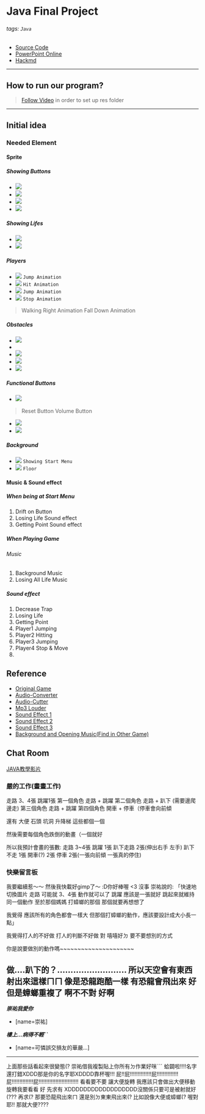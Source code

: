 # Java Final Project
###### tags: `Java`
- [Source Code](https://novayo.github.io/NCKU_TONTOKO-FAMILY/)
- [PowerPoint Online](https://1drv.ms/p/s!Avpz7A1Ux2D_g2SeoGdwcTasMqia)
- [Hackmd](https://hackmd.io/@novayo/SkLHm8wo7)

---

## How to run our program?
> [Follow Video](https://www.youtube.com/watch?v=iC2X8gkhsXA&list=PL0k-vA0349lFudGAz91Vj3kgcTFj2ZgJO&index=15&t=5m15s) in order to set up res folder

---

## Initial idea
### Needed Element
#### Sprite
##### Showing Buttons
- ![](https://i.imgur.com/FHOVnXr.png)
- ![](https://i.imgur.com/Fk4nz9N.png)
- ![](https://i.imgur.com/ZNGKRzo.png)
- ![](https://i.imgur.com/pEZGHdx.png)

##### Showing Lifes
- ![](https://i.imgur.com/EZRxqC5.png)
- ![](https://i.imgur.com/CugIii9.png)

##### Players
- ![](https://i.imgur.com/0za3TFr.png) `Jump Animation`
- ![](https://i.imgur.com/SowZYkg.png) `Hit Animation`
- ![](https://i.imgur.com/WNAPnDE.png) `Jump Animation`
- ![](https://i.imgur.com/XuioN7g.png) `Stop Animation`

> Walking Right Animation
> Fall Down Animation

##### Obstacles
- ![](https://i.imgur.com/yKh6wWn.png)
- [](https://i.imgur.com/AD2jeRa.png)
- ![](https://i.imgur.com/k9YLj3t.png)
- ![](https://i.imgur.com/jGVlQTi.png)
- ![](https://i.imgur.com/EUGIAw7.png)

##### Functional Buttons
- ![](https://i.imgur.com/LS3VcHA.png)
> Reset Button
> Volume Button

- ![](https://i.imgur.com/Sj1We4X.png)
- ![](https://i.imgur.com/o5ZOY47.png)

##### Background
- ![](https://i.imgur.com/X2jZ0zL.png) `Showing Start Menu`
- ![](https://i.imgur.com/ZoAm0VF.png) `Floor`

#### Music & Sound effect
##### When being at Start Menu
1. Drift on Button
2. Losing Life Sound effect
3. Getting Point Sound effect

##### When Playing Game
###### Music
1. Background Music
2. Losing All Life Music

##### Sound effect
1. Decrease Trap 
2. Losing Life 
3. Getting Point
4. Player1 Jumping 
5. Player2 Hitting 
6. Player3 Jumping 
7. Player4 Stop & Move
8. 

## Reference
- [Original Game](http://www.i-gamer.net/play/4148.html)
- [Audio-Converter](https://online-audio-converter.com/tw/?fbclid=IwAR3Z4Tobz6nRkksCeycKDq3hwYPKXwHL0wgZkUVqlqU8BJCwaCJLA8DLuTg)
- [Audio-Cutter](https://mp3cut.net/tw/?fbclid=IwAR0_pRYseDPpsSY-bA2bmNEbF_GDy7W6Gn45_KghiEc-gHad3zkoXwi9ICU)
- [Mp3 Louder](http://www.mp3louder.com/zh/?fbclid=IwAR0VSyX7cOZCG7fDxcC_Gi65tv6Nl0wP-AwvF4QNoM7e47pyCFodchfDtP4)
- [Sound Effect 1](https://taira-komori.jpn.org/freesoundtw.html?fbclid=IwAR2B5XsDFSyCp-qs7ap0QfiujqXFru2QXLZ1UUplA6a-7iTp7IDuOD2N39c)
- [Sound Effect 2](https://commons.nicovideo.jp/material/nc131657?fbclid=IwAR3pa22csD9ngTEJ8kWMr5yu7ocIgECGWwtyQOSt071x6vSRsLh81QluXVM)
- [Sound Effect 3](https://www.youtube.com/watch?v=3E8bfXRvJLM&fbclid=IwAR2ASBguXDjcmkoA86P67igGe8kucB8Z6NRqY4ooNpVoCiBczBw_Mw6kICU)
- [Background and Opening Music(Find in Other Game)](https://www.moddb.com/games/cat-mario/downloads/cat-mario-windons-download?fbclid=IwAR2RxxOz5gqSO4U1RRB-FT1mMVnEoylCHNOC-5R1RfwHySkh8cg9bg2E1GY)

## Chat Room
[JAVA教學影片](https://www.youtube.com/watch?v=iC2X8gkhsXA&list=PL0k-vA0349lFudGAz91Vj3kgcTFj2ZgJO&index=15)

### 嚴的工作(畫畫工作)

走路 3、4張 跳躍1張
第一個角色 走路 + 跳躍
第二個角色 走路 + 趴下 (需要邊爬邊走)
第三個角色 走路 + 跳躍
第四個角色 開車 + 停車（停車會向前傾

還有 大便 石頭 坑洞 升降梯 這些都個一個

然後需要每個角色跌倒的動畫（一個就好

所以我預計會畫的張數:
走路 3~4張
跳躍 1張
趴下走路 2張(伸出右手 左手)
趴下不走 1張
開車(?) 2張
停車 2張(一張向前傾 一張真的停住)

### 快樂留言板
我要繼續惹～～ 然後我快載好gimp了～ :D你好棒喔 <3
沒事
崇祐說的:
「快速地切換圖片
走路 可能就 3、4張 動作就可以了
跳躍 應該是一張就好
跳起來就維持同一個動作
至於那個媽媽 打蟑螂的那個 那個就要再想想了

我覺得 應該所有的角色都會一樣大
但那個打蟑螂的動作，應該要設計成大小長一點」



我覺得打人的不好做 打人的判斷不好做
對 嘻嘻好ㄉ
要不要想別的方式

你是說要做別的動作嗎~~~~~~~~~~~~~~~~~~~~~

做....趴下的？..........................
所以天空會有東西射出來這樣ㄇㄇ
像是恐龍跑酷一樣
有恐龍會飛出來
好
但是蟑螂重複了
啊不不對
好啊
---

***崇祐我愛你***

- [name=崇祐]

***樓上...病得不輕ˊˋ***
- [name=可憐誤交損友的華嚴...]
---
上面那些話看起來很變態(?
崇祐借我複製貼上你所有ㄉ作業好咪ˋˋˊ
蛤闢啦!!!!名字還打錯XDDD那是你的名字耶XDDDD靠杯喔!!!
屁!!屁!!!!!!!!!!!!!!屁!!!!!!!!!!!!!!屁!!!!!!!!!!!!!!屁!!!!!!!!!!!!!!!!!!!!!!!!!!
看看要不要 讓大便旋轉 我應該只會做出大便移動 旋轉我要看看 好 先求有
XDDDDDDDDDDDDDDDDDD沒關係只要可是被射就好(???
再求(?
那要恐龍飛出來ㄇ 還是別ㄉ東東飛出來(?
比如說像大便或蟑螂(?
喔對耶!!
那就大便????
